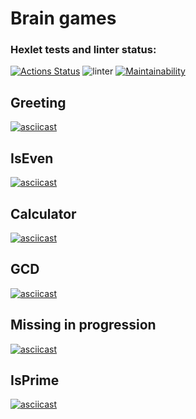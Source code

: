 # Brain games
### Hexlet tests and linter status:
[![Actions Status](https://github.com/nikitinskaya/backend-project-lvl1/workflows/hexlet-check/badge.svg)](https://github.com/nikitinskaya/backend-project-lvl1/actions) ![linter](https://github.com/nikitinskaya/backend-project-lvl1/workflows/linter/badge.svg) [![Maintainability](https://api.codeclimate.com/v1/badges/a99a88d28ad37a79dbf6/maintainability)](https://codeclimate.com/github/codeclimate/codeclimate/maintainability)

## Greeting
[![asciicast](https://asciinema.org/a/1jZOtknBvyXJKhGObn8CCvctf.svg)](https://asciinema.org/a/1jZOtknBvyXJKhGObn8CCvctf)

## IsEven
[![asciicast](https://asciinema.org/a/t1uvtZyPhmchCImM1ky1wtSdg.svg)](https://asciinema.org/a/t1uvtZyPhmchCImM1ky1wtSdg)
## Calculator
[![asciicast](https://asciinema.org/a/qhDBdlNBiJbUVizqfVYosiseU.svg)](https://asciinema.org/a/qhDBdlNBiJbUVizqfVYosiseU)

## GCD
[![asciicast](https://asciinema.org/a/WgtF0ELcaQN9LCXCOfTjPjNw4.svg)](https://asciinema.org/a/WgtF0ELcaQN9LCXCOfTjPjNw4)

## Missing in progression
[![asciicast](https://asciinema.org/a/zy9XDywycavveTWhUuyjIik6U.svg)](https://asciinema.org/a/zy9XDywycavveTWhUuyjIik6U)
## IsPrime
[![asciicast](https://asciinema.org/a/n2mil4O8mAIzV4RCHvoiOnfkH.svg)](https://asciinema.org/a/n2mil4O8mAIzV4RCHvoiOnfkH)
